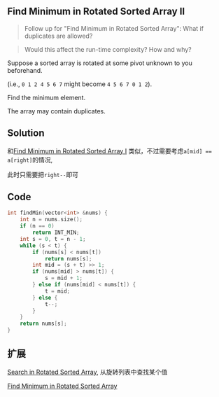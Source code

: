 ## Find Minimum in Rotated Sorted Array II

> Follow up for "Find Minimum in Rotated Sorted Array":
> What if duplicates are allowed?

> Would this affect the run-time complexity? How and why?

Suppose a sorted array is rotated at some pivot unknown to you beforehand.

(i.e., `0 1 2 4 5 6 7` might become `4 5 6 7 0 1 2`).

Find the minimum element.

The array may contain duplicates.

## Solution

和[Find Minimum in Rotated Sorted Array I](../FindMinimuminRotatedSortedArray) 类似，不过需要考虑`a[mid] == a[right]`的情况,

此时只需要把`right--`即可

## Code
```cpp
int findMin(vector<int> &nums) {
	int n = nums.size();
	if (n == 0)
		return INT_MIN;
	int s = 0, t = n - 1;
	while (s < t) {
		if (nums[s] < nums[t])
			return nums[s];
		int mid = (s + t) >> 1;
		if (nums[mid] > nums[t]) {
			s = mid + 1;
		} else if (nums[mid] < nums[t]) {
			t = mid;
		} else {
			t--;
		}
	}
	return nums[s];
}
```

## 扩展

[Search in Rotated Sorted Array](../SearchinRotatedSortedArray), 从旋转列表中查找某个值

[Find Minimum in Rotated Sorted Array](../FindMinimuminRotatedSortedArray)
